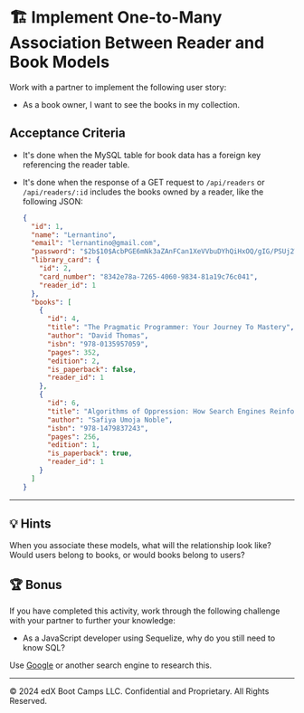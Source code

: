 # 🏗️ Implement One-to-Many Association Between Reader and Book Models

Work with a partner to implement the following user story:

- As a book owner, I want to see the books in my collection.

## Acceptance Criteria

- It's done when the MySQL table for book data has a foreign key referencing the reader table.

- It's done when the response of a GET request to `/api/readers` or `/api/readers/:id` includes the books owned by a reader, like the following JSON:

  ```json
  {
    "id": 1,
    "name": "Lernantino",
    "email": "lernantino@gmail.com",
    "password": "$2b$10$AcbPGE6mNk3aZAnFCan1XeVVbuDYhQiHxOQ/gIG/PSUj2WoOR2pGC",
    "library_card": {
      "id": 2,
      "card_number": "8342e78a-7265-4060-9834-81a19c76c041",
      "reader_id": 1
    },
    "books": [
      {
        "id": 4,
        "title": "The Pragmatic Programmer: Your Journey To Mastery",
        "author": "David Thomas",
        "isbn": "978-0135957059",
        "pages": 352,
        "edition": 2,
        "is_paperback": false,
        "reader_id": 1
      },
      {
        "id": 6,
        "title": "Algorithms of Oppression: How Search Engines Reinforce Racism",
        "author": "Safiya Umoja Noble",
        "isbn": "978-1479837243",
        "pages": 256,
        "edition": 1,
        "is_paperback": true,
        "reader_id": 1
      }
    ]
  }
  ```

---

## 💡 Hints

When you associate these models, what will the relationship look like? Would users belong to books, or would books belong to users?

## 🏆 Bonus

If you have completed this activity, work through the following challenge with your partner to further your knowledge:

- As a JavaScript developer using Sequelize, why do you still need to know SQL?

Use [Google](https://www.google.com) or another search engine to research this.

---

© 2024 edX Boot Camps LLC. Confidential and Proprietary. All Rights Reserved.

